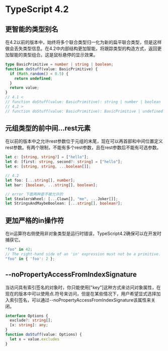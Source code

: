 # TypeScript 4.2

## 更智能的类型别名
在4.2以前的版本中，始终将多个联合类型归一化为新的扁平联合类型，但是这样做会丢失类型信息。在4.2中内部结构更加智能，将跟踪类型的构造方式，返回更加智能的类型组合。这是鼠标悬停的显示效果。
```ts
type BasicPrimitive = number | string | boolean;
function doStuff(value: BasicPrimitive) {
  if (Math.random() < 0.5) {
    return undefined;
  }
  return value;
}
// 4.1 <
// function doStuff(value: BasicPrimitive): string | number | boolean | undefined
// 4.2 >
// function doStuff(value: BasicPrimitive): BasicPrimitive | undefined
```

## 元组类型的前中间...rest元素
在以前的版本中之允许rest参数位于元组的末尾，现在可以再首部和中间位置定义rest参数。有两个限制，不能有多个rest参数，且在rest参数后不能有可选参数。

```ts
let c: [string, string?] = ["hello"];
let d: [first: string, second?: string] = ["hello"];
let e: [string, string, ...boolean[]];

// 4.2
let foo: [...string[], number];
let bar: [boolean, ...string[], boolean];

// error 下面两种是不被允许的
let StealersWheel: [...Clown[], "me", ...Joker[]];
let StringsAndMaybeBoolean: [...string[], boolean?];
```

## 更加严格的in操作符
在in运算符右侧使用非对象类型是运行时错误，TypeScript4.2确保可以在开发时捕获它。
```ts
"foo" in 42;
// The right-hand side of an 'in' expression must not be a primitive.
"foo" in { 'foo': 2 };
```

## --noPropertyAccessFromIndexSignature
当访问具有索引签名的对象时，你只能使用["key"]这种方式来访问对象属性，在现在的版本中可以使用点.符号来访问，但是在某些情况下，用户希望显式选择加入索引签名，可以通过--noPropertyAccessFromIndexSignature该属性来关闭。
```ts
interface Options {
  exclude?: string[];
  [x: string]: any;
}
function doStuff(value: Options) {
  let x = value.excludes
}
```


